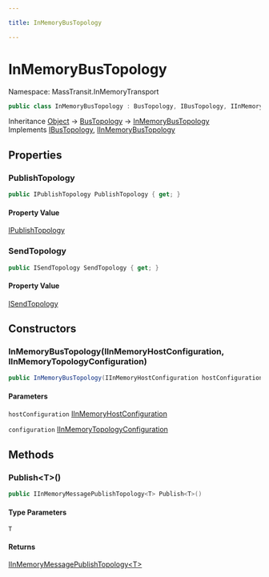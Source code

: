 ```yaml
---

title: InMemoryBusTopology

---
```


# InMemoryBusTopology

Namespace: MassTransit.InMemoryTransport

```csharp
public class InMemoryBusTopology : BusTopology, IBusTopology, IInMemoryBusTopology
```

Inheritance [Object](https://learn.microsoft.com/en-us/dotnet/api/system.object) → [BusTopology](../masstransit-transports/bustopology) → [InMemoryBusTopology](../masstransit-inmemorytransport/inmemorybustopology)<br/>
Implements [IBusTopology](../../masstransit-abstractions/masstransit/ibustopology), [IInMemoryBusTopology](../masstransit/iinmemorybustopology)

## Properties

### **PublishTopology**

```csharp
public IPublishTopology PublishTopology { get; }
```

#### Property Value

[IPublishTopology](../../masstransit-abstractions/masstransit/ipublishtopology)<br/>

### **SendTopology**

```csharp
public ISendTopology SendTopology { get; }
```

#### Property Value

[ISendTopology](../../masstransit-abstractions/masstransit/isendtopology)<br/>

## Constructors

### **InMemoryBusTopology(IInMemoryHostConfiguration, IInMemoryTopologyConfiguration)**

```csharp
public InMemoryBusTopology(IInMemoryHostConfiguration hostConfiguration, IInMemoryTopologyConfiguration configuration)
```

#### Parameters

`hostConfiguration` [IInMemoryHostConfiguration](../masstransit-inmemorytransport-configuration/iinmemoryhostconfiguration)<br/>

`configuration` [IInMemoryTopologyConfiguration](../masstransit-inmemorytransport-configuration/iinmemorytopologyconfiguration)<br/>

## Methods

### **Publish\<T\>()**

```csharp
public IInMemoryMessagePublishTopology<T> Publish<T>()
```

#### Type Parameters

`T`<br/>

#### Returns

[IInMemoryMessagePublishTopology\<T\>](../masstransit/iinmemorymessagepublishtopology-1)<br/>

